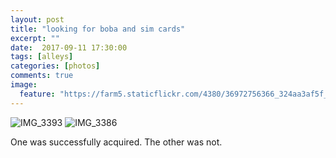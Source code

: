 ```yaml
---
layout: post
title: "looking for boba and sim cards"
excerpt: ""
date:  2017-09-11 17:30:00
tags: [alleys]
categories: [photos]
comments: true
image:
  feature: "https://farm5.staticflickr.com/4380/36972756366_324aa3af5f_o.jpg"
---
```


<img src="https://farm5.staticflickr.com/4430/36990812402_65a162baa7_o.jpg" alt="IMG_3393">

<img src="https://farm5.staticflickr.com/4405/37019814871_ab54e1d9c7_o.jpg" alt="IMG_3386">

One was successfully acquired. The other was not. 